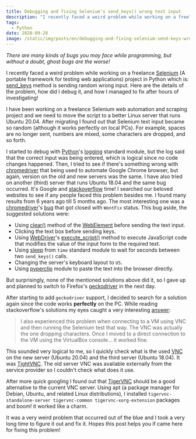 ```yaml
---
title: Debugging and fixing Selenium's send_keys() wrong text input
description: "I recently faced a weird problem while working on a freelance Selenium project in Python which is: send_keys method is sending random wrong input. Here are the details of the problem, how did I debug it and how I manged to fix after hours of investigating!"
tags:
  - Python
date: 2020-09-28
image: /static/img/posts/en/debugging-and-fixing-selenium-send-keys-wrong-text-input/Main.png
---
```

*There are many kinds of bugs you may face while programming, but without a doubt, ghost bugs are the worse!*

I recently faced a weird problem while working on a freelance [Selenium](https://www.selenium.dev/) (A portable framework for testing web applications) project in Python which is: [send_keys](https://selenium-python.readthedocs.io/api.html?highlight=execute_script#selenium.webdriver.remote.webelement.WebElement.send_keys) method is sending random wrong input. Here are the details of the problem, how did I debug it, and how I managed to fix after hours of investigating!

I have been working on a freelance Selenium web automation and scraping project and we need to move the script to a better Linux server that runs Ubuntu 20.04. After migrating I found out that Selenium text input became so random (although it works perfectly on local PCs). For example, spaces are no longer sent, numbers are mixed, some characters are dropped, and so forth.

I started to debug with [Python](https://python.org)'s [logging](https://docs.python.org/3/library/logging.html) standard module, but the log said that the correct input was being entered, which is logical since no code changes happened. Then, I tried to see if there's something wrong with [chromedriver](https://chromedriver.chromium.org/) that being used to automate Google Chrome browser, but again, version on the old and new servers was the same. I have also tried on another (third) server that runs Ubuntu 18.04 and the same bug occurred. It's Google and [stackoverflow](https://stackoverflow.com) time! I searched our beloved websites to see if any people faced this problem besides me. I found many results from 6 years ago till 5 months ago. The most interesting one was a [chromedriver](https://chromedriver.chromium.org/)'s [bug](https://bugs.chromium.org/p/chromedriver/issues/detail?id=1771) that got closed with `WontFix` status. This bug aside, the suggested solutions were:

- Using [clear()](https://selenium-python.readthedocs.io/api.html?highlight=WebElement#selenium.webdriver.remote.webelement.WebElement.clear) method of the [WebElement](https://selenium-python.readthedocs.io/api.html?highlight=WebElement#module-selenium.webdriver.remote.webelement) before sending the text input.
- Clicking the text box before sending keys.
- Using [WebDriver](https://selenium-python.readthedocs.io/api.html?highlight=execute_script#webdriver-api)'s [execute_script()](https://selenium-python.readthedocs.io/api.html?highlight=execute_script#selenium.webdriver.remote.webdriver.WebDriver.execute_script) method to execute JavaScript code that modifies the value of the input form to the required text.
- Using [sleep](https://docs.python.org/3/library/time.html?highlight=sleep#time.sleep) from `time` standard module to wait for seconds between two `send_keys()` calls.
- Changing the server's keyboard layout to `US`.
- Using [pyperclip](https://github.com/asweigart/pyperclip/) module to paste the text into the browser directly.

But surprisingly, none of the mentioned solutions above did it, so I gave up and planned to switch to Firefox's [geckodriver](https://github.com/mozilla/geckodriver) in the next day.

After starting to add `geckodriver` support, I decided to search for a solution again since the code works **perfectly** on the PC. While reading stackoverflow's solutions my eyes caught a very interesting [answer](https://stackoverflow.com/a/23411005):

> I also experienced this problem when connecting to a VM using VNC and then running the Selenium test that way.
> The VNC was actually the one dropping characters. Once I moved to a direct connection to the VM using the VirtualBox console... it worked fine. 

This sounded very logical to me, so I quickly check what is the used [VNC](https://en.wikipedia.org/wiki/Virtual_Network_Computing) on the new server (Ubuntu 20.04) and the third server (Ubuntu 18.04). It was [TightVNC](https://www.tightvnc.com/). The old server VNC was available externally from the service provider so I couldn't check what does it use.

After more quick googling I found out that [TigerVNC](https://tigervnc.org/) should be a good alternative to the current VNC server. Using apt (a package manager for Debian, Ubuntu, and related Linux distributions), I installed `tigervnc-standalone-server tigervnc-common tigervnc-xorg-extension` packages and boom! it worked like a charm.

It was a very weird problem that occurred out of the blue and I took a very long time to figure it out and fix it. Hopes this post helps you if came here for fixing this problem!
